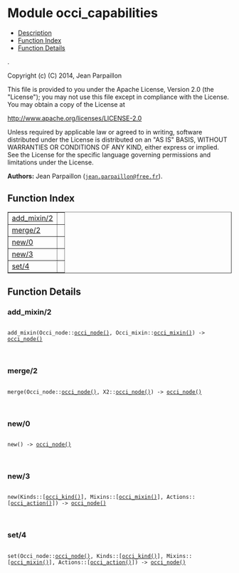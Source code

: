 

# Module occi_capabilities #
* [Description](#description)
* [Function Index](#index)
* [Function Details](#functions)

.

Copyright (c) (C) 2014, Jean Parpaillon

This file is provided to you under the Apache License,
Version 2.0 (the "License"); you may not use this file
except in compliance with the License.  You may obtain
a copy of the License at

http://www.apache.org/licenses/LICENSE-2.0

Unless required by applicable law or agreed to in writing,
software distributed under the License is distributed on an
"AS IS" BASIS, WITHOUT WARRANTIES OR CONDITIONS OF ANY
KIND, either express or implied.  See the License for the
specific language governing permissions and limitations
under the License.

__Authors:__ Jean Parpaillon ([`jean.parpaillon@free.fr`](mailto:jean.parpaillon@free.fr)).

<a name="index"></a>

## Function Index ##


<table width="100%" border="1" cellspacing="0" cellpadding="2" summary="function index"><tr><td valign="top"><a href="#add_mixin-2">add_mixin/2</a></td><td></td></tr><tr><td valign="top"><a href="#merge-2">merge/2</a></td><td></td></tr><tr><td valign="top"><a href="#new-0">new/0</a></td><td></td></tr><tr><td valign="top"><a href="#new-3">new/3</a></td><td></td></tr><tr><td valign="top"><a href="#set-4">set/4</a></td><td></td></tr></table>


<a name="functions"></a>

## Function Details ##

<a name="add_mixin-2"></a>

### add_mixin/2 ###

<pre><code>
add_mixin(Occi_node::<a href="#type-occi_node">occi_node()</a>, Occi_mixin::<a href="#type-occi_mixin">occi_mixin()</a>) -&gt; <a href="#type-occi_node">occi_node()</a>
</code></pre>
<br />

<a name="merge-2"></a>

### merge/2 ###

<pre><code>
merge(Occi_node::<a href="#type-occi_node">occi_node()</a>, X2::<a href="#type-occi_node">occi_node()</a>) -&gt; <a href="#type-occi_node">occi_node()</a>
</code></pre>
<br />

<a name="new-0"></a>

### new/0 ###

<pre><code>
new() -&gt; <a href="#type-occi_node">occi_node()</a>
</code></pre>
<br />

<a name="new-3"></a>

### new/3 ###

<pre><code>
new(Kinds::[<a href="#type-occi_kind">occi_kind()</a>], Mixins::[<a href="#type-occi_mixin">occi_mixin()</a>], Actions::[<a href="#type-occi_action">occi_action()</a>]) -&gt; <a href="#type-occi_node">occi_node()</a>
</code></pre>
<br />

<a name="set-4"></a>

### set/4 ###

<pre><code>
set(Occi_node::<a href="#type-occi_node">occi_node()</a>, Kinds::[<a href="#type-occi_kind">occi_kind()</a>], Mixins::[<a href="#type-occi_mixin">occi_mixin()</a>], Actions::[<a href="#type-occi_action">occi_action()</a>]) -&gt; <a href="#type-occi_node">occi_node()</a>
</code></pre>
<br />

